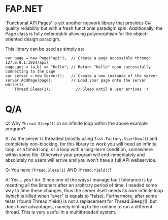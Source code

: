 # FAP.NET
'Functional API Pages' is yet another network library that provides C# quality reliability but with a fresh functional paradigm spin. Additionally, the Page class is fully extendable allowing polymorphism for the object-oriented design paradigm.

This library can be used as simply as:
```
var page = new Page("api");  // Create a page accessible through 127.0.0.1:1024/api?
page.get = (a,b) => "Hello"; // Return "Hello" upon successfully connecting to the page
var server = new Server();   // Create a new instance of the server
server.AddPage(page);        // Load your page onto the server
while(1)
	Thread.Sleep(1);           // Sleep until a user arrives :)
```

# Q/A

Q: Why ```Thread.Sleep(1)``` in an infinite loop within the above example program?

A: As the server is threaded (mostly using ```Task.Factory.StartNew()```) and completely non-blocking, for this library to work you will need an infinite loop, or a timed loop, or a loop with a long-term condition, somewhere within some file. Otherwise your program will end immediately and absolutely no users will arrive and you won't have a full API webservice.

Q: You have ```Thread.Sleep(1)``` AND ```Thread.Yield()```!

A: Yes... yes I do. Since one of the ways I manage fault tolerance is by resetting all the listeners after an arbitrary period of time, I needed some way to time these changes, thus the server itself needs its own infinite loop (which is killed when "ever" is equals to "false). Furthermore, after some tests I found Thread.Yield() is not a replacement for Thread.Sleep(1), but does have advantages, namely hinting to the runtime to run a different thread. This is very useful in a multithreaded system.

